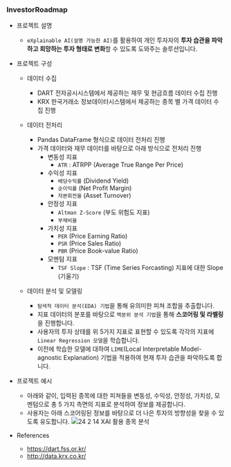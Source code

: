### InvestorRoadmap

- 프로젝트 설명
  - `eXplainable AI(설명 가능한 AI)`를 활용하여 개인 투자자의 **투자 습관을 파악하고 희망하는 투자 형태로 변화**할 수 있도록 도와주는 솔루션입니다.

- 프로젝트 구성
  - 데이터 수집
    - DART 전자공시시스템에서 제공하는 재무 및 현금흐름 데이터 수집 진행
    - KRX 한국거래소 정보데이터시스템에서 제공하는 종목 별 가격 데이터 수집 진행

  - 데이터 전처리
    - Pandas DataFrame 형식으로 데이터 전처리 진행
    - 가격 데이터와 재무 데이터를 바탕으로 아래 방식으로 전처리 진행
      - 변동성 지표
        - `ATR` : ATRPP (Average True Range Per Price)
      - 수익성 지표
        - `배당수익률` (Dividend Yield)
        - `순이익률` (Net Profit Margin)
        - `자본회전율` (Asset Turnover)
      - 안정성 지표
        - `Altman Z-Score` (부도 위험도 지표)
        - `부채비율`
      - 가치성 지표
        - `PER` (Price Earning Ratio)
        - `PSR` (Price Sales Ratio)
        - `PBR` (Price Book-value Ratio)
      - 모멘텀 지표
        - `TSF Slope` : TSF (Time Series Forcasting) 지표에 대한 Slope (기울기)

  - 데이터 분석 및 모델링
    - `탐색적 데이터 분석(EDA) 기법`을 통해 유의미한 피쳐 조합을 추출합니다.
    - 지표 데이터의 분포를 바탕으로 `백분위 분석 기법`을 통해 **스코어링 및 라벨링**을 진행합니다.
    - 사용자의 투자 상태를 위 5가지 지표로 표현할 수 있도록 각각의 지표에 `Linear Regression 모델`을 학습합니다.
    - 이전에 학습한 모델에 대하여 `LIME`(Local Interpretable Model-agnostic Explanation) 기법을 적용하여 현재 투자 습관을 파악하도록 합니다.
   
- 프로젝트 예시
  - 아래와 같이, 입력된 종목에 대한 피쳐들을 변동성, 수익성, 안정성, 가치성, 모멘텀으로 총 5 가지 측면의 지표로 분석하여 정보를 제공합니다.
  - 사용자는 아래 스코어링된 정보를 바탕으로 더 나은 투자의 방향성을 찾을 수 있도록 유도합니다.
    ![24 2 14 XAI 활용 종목 분석](https://github.com/DevTae/InvestorRoadmap/assets/55177359/a0afe329-1a76-446a-8957-6e9035f31c27)

- References
  - https://dart.fss.or.kr/
  - http://data.krx.co.kr/
